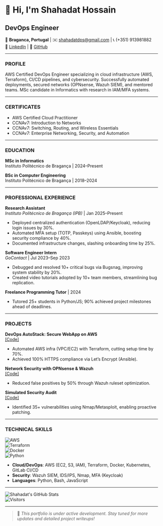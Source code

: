 # 👋 Hi, I'm Shahadat Hossain 
## DevOps Engineer  

📍 **Braganca, Portugal** | ✉️ shahadatdps@gmail.com | 📞 (+351) 913981882  
🔗 [LinkedIn](https://www.linkedin.com/in/shahadat-h-8748119b) | 🔗 [GitHub](https://github.com/shahadat-ngup)  

---

### PROFILE  
AWS Certified DevOps Engineer specializing in cloud infrastructure (AWS, Terraform), CI/CD pipelines, and cybersecurity. Successfully automated deployments, secured networks (OPNsense, Wazuh SIEM), and mentored teams. MSc candidate in Informatics with research in IAM/MFA systems.  

---

### CERTIFICATES  
- AWS Certified Cloud Practitioner  
- CCNAv7: Introduction to Networks 
- CCNAv7: Switching, Routing, and Wireless Essentials 
- CCNAv7: Enterprise Networking, Security, and Automation 

---

### EDUCATION  
**MSc in Informatics**  
Instituto Politécnico de Bragança | 2024–Present  

**BSc in Computer Engineering**  
Instituto Politécnico de Bragança | 2018–2024  

---

### PROFESSIONAL EXPERIENCE  
**Research Assistant**  
*Instituto Politécnico de Bragança (IPB)* | Jan 2025–Present  
- Deployed centralized authentication (OpenLDAP/Keycloak), reducing login issues by 30%.  
- Automated MFA setup (TOTP, Passkeys) using Ansible, boosting security compliance by 40%.  
- Documented infrastructure changes, slashing onboarding time by 25%.  

**Software Engineer Intern**  
*GoContact* | Jul 2023–Sep 2023  
- Debugged and resolved 10+ critical bugs via Bugsnag, improving system stability by 20%.  
- Created video tutorials adopted by 10+ team members, streamlining bug replication.  

**Freelance Programming Tutor** | 2024  
- Tutored 25+ students in Python/JS; 90% achieved project milestones ahead of deadlines.  

---

### PROJECTS  
**DevOps AutoStack: Secure WebApp on AWS**  
[[Code]](https://gitlab.com/shahadatdps/awsdevopsproject)  
- Automated AWS infra (VPC/EC2) with Terraform, cutting setup time by 70%.  
- Achieved 100% HTTPS compliance via Let’s Encrypt (Ansible).  

**Network Security with OPNsense & Wazuh**  
[[Code]](https://drive.google.com/file/d/18gi65-2Ld7hUH-ve7taSpbRTVT3YydT0/view?usp=sharing)  
- Reduced false positives by 50% through Wazuh ruleset optimization.  

**Simulated Security Audit**  
[[Code]](https://drive.google.com/file/d/1Y-3p3EQoeQUe9n21IBCGTVCpQ1-bAE80/view?usp=sharing)  
- Identified 35+ vulnerabilities using Nmap/Metasploit, enabling proactive patching.  

---

### TECHNICAL SKILLS  
![AWS](https://img.shields.io/badge/AWS-EC2%2FS3%2FIAM-orange)  
![Terraform](https://img.shields.io/badge/Terraform-7B42BC?logo=terraform)  
![Docker](https://img.shields.io/badge/Docker-2496ED?logo=docker)  
![Python](https://img.shields.io/badge/Python-3776AB?logo=python)  

- **Cloud/DevOps**: AWS (EC2, S3, IAM), Terraform, Docker, Kubernetes, GitLab CI/CD  
- **Security**: Wazuh SIEM, IDS/IPS, Nmap, MFA (Keycloak)  
- **Languages**: Python, Bash, JavaScript  

---

![Shahadat's GitHub Stats](https://github-readme-stats.vercel.app/api?username=shahadat-ngup&show_icons=true&theme=radical)  
![Visitors](https://visitor-badge.glitch.me/badge?page_id=shahadat-ngup.portfolio)

---

> 🚧 *This portfolio is under active development. Stay tuned for more updates and detailed project writeups!*

